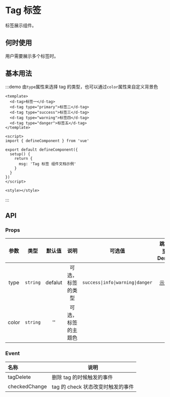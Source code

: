 # Tag 标签

标签展示组件。

## 何时使用

用户需要展示多个标签时。

## 基本用法

:::demo 由`type`属性来选择 tag 的类型，也可以通过`color`属性来自定义背景色

```vue
<template>
  <d-tag>标签一</d-tag>
  <d-tag type="primary">标签二</d-tag>
  <d-tag type="success">标签三</d-tag>
  <d-tag type="warning">标签四</d-tag>
  <d-tag type="danger">标签五</d-tag>
</template>

<script>
import { defineComponent } from 'vue'

export default defineComponent({
  setup() {
    return {
      msg: 'Tag 标签 组件文档示例'
    }
  }
})
</script>

<style></style>
```

:::

## API

### Props

| 参数  |   类型   | 默认值  |        说明        |              可选值              |    跳转至 Demo    |
| :---: | :------: | :-----: | :----------------: | :------------------------------: | :---------------: |
| type  | `string` | defalut |  可选，标签的类型  | `success\|info\|warning\|danger` | [示例](#基本用法) |
| color | `string` |   ''    | 可选，标签的主题色 |                                  |                   |

### Event

| 名称          | 说明                              |
| :------------ | --------------------------------- |
| tagDelete     | 删除 tag 的时候触发的事件         |
| checkedChange | tag 的 check 状态改变时触发的事件 |
